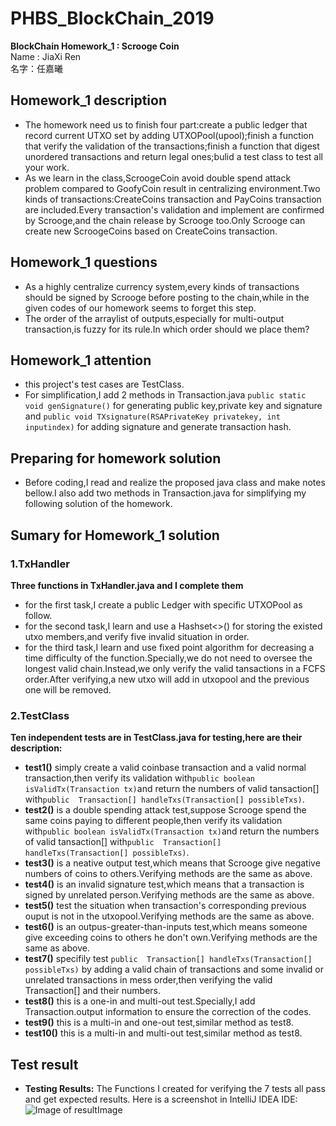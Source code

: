 # PHBS_BlockChain_2019
**BlockChain Homework_1 : Scrooge Coin**  
Name : JiaXi Ren       
名字：任嘉曦
## Homework_1 description
* The homework need us to finish four part:create a public ledger that record current UTXO set by adding UTXOPool(upool);finish a function that verify the validation of the transactions;finish a function that digest unordered transactions and return legal ones;bulid a test class to test all your work.
* As we learn in the class,ScroogeCoin avoid double spend attack problem compared to GoofyCoin result in centralizing environment.Two kinds of transactions:CreateCoins transaction and PayCoins transaction are included.Every transaction's validation and implement are confirmed by Scrooge,and the chain release by Scrooge too.Only Scrooge can create new ScroogeCoins based on CreateCoins transaction.
## Homework_1 questions
* As a highly centralize currency system,every kinds of transactions should be signed by Scrooge before posting to the chain,while in the given codes of our homework seems to forget this step.
* The order of the arraylist of outputs,especially for multi-output transaction,is fuzzy for its rule.In which order should we place them?
## Homework_1 attention
* this project's test cases are TestClass.  
* For simplification,I add 2 methods in Transaction.java `public static void genSignature()`  for generating public key,private key and signature and  `public void TXsignature(RSAPrivateKey privatekey, int inputindex)` for adding signature and generate transaction hash.
## Preparing for homework solution
* Before coding,I read and realize the proposed java class and make notes bellow.I also add two methods in Transaction.java for simplifying my following solution of the homework.
## Sumary for Homework_1 solution
### 1.TxHandler
**Three functions in TxHandler.java and I complete them**
* for the first task,I create a public Ledger with specific UTXOPool as follow.
* for the second task,I learn and use a Hashset<>() for storing the existed utxo members,and verify five invalid situation in order.
* for the third task,I learn and use fixed point algorithm for decreasing a time difficulty of the function.Specially,we do not need to oversee the longest valid chain.Instead,we only verify the valid tansactions in a FCFS order.After verifying,a new utxo will add in utxopool and the previous one will be removed. 
### 2.TestClass
**Ten independent tests are in TestClass.java for testing,here are their description:**
* **test1()** simply create a valid coinbase transaction and a valid normal transaction,then verify its validation with`public boolean isValidTx(Transaction tx)`and return the numbers of valid tansaction[] with`public  Transaction[] handleTxs(Transaction[] possibleTxs)`. 
* **test2()** is a double spending attack test,suppose Scrooge spend the same coins paying to different people,then verify its validation with`public boolean isValidTx(Transaction tx)`and return the numbers of valid tansaction[] with`public  Transaction[] handleTxs(Transaction[] possibleTxs)`.
* **test3()** is a neative output test,which means that Scrooge give negative numbers of coins to others.Verifying methods are the same as above.
* **test4()** is an invalid signature test,which means that a transaction is signed by unrelated person.Verifying methods are the same as above.
* **test5()** test the situation when transaction's corresponding previous ouput is not in the utxopool.Verifying methods are the same as above.
* **test6()** is an outpus-greater-than-inputs test,which means someone give exceeding coins to others he don't own.Verifying methods are the same as above.
* **test7()**  specifily test `public  Transaction[] handleTxs(Transaction[] possibleTxs)` by adding a valid chain of transactions and some invalid or unrelated transactions in mess order,then verifying the valid Transaction[] and their numbers.
* **test8()** this is a one-in and multi-out test.Specially,I add Transaction.output information to ensure the correction of the codes.
* **test9()** this is a multi-in and one-out test,similar method as test8.
* **test10()** this is a multi-in and multi-out test,similar method as test8.
## Test result
* **Testing Results:** The Functions I created for verifying the 7 tests all pass and get expected results. Here is a screenshot in IntelliJ IDEA IDE:
 ![Image of resultImage](https://github.com/JiaXi-Ren/PHBS_BlockChain_2019/blob/master/resultImage.png)
